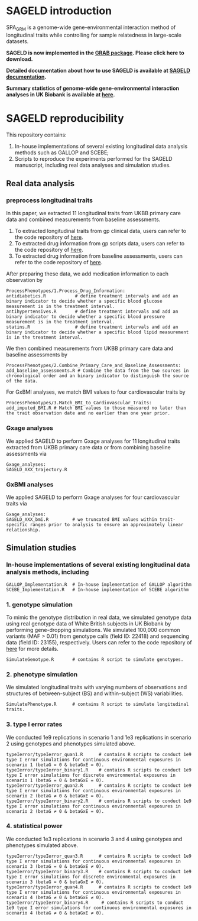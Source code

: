 # SAGELD introduction

SPA<sub>GRM</sub> is a genome-wide gene-environmental interaction method of longitudinal traits while controlling for sample relatedness in large-scale datasets. 

**SAGELD is now implemented in the [GRAB package](https://wenjianbi.github.io/grab.github.io/). Please click here to download.**

**Detailed documentation about how to use SAGELD is available at [SAGELD documentation](https://hexupku.github.io/SPAGRM.github.io/docs/Step%201c%20Lonigtudinal%20trand.html).**

**Summary statistics of genome-wide gene-environmental interaction analyses in UK Biobank is available at [here](https://zenodo.org/records/16345203).**


# SAGELD reproducibility

This repository contains: 
1) In-house implementations of several existing longitudinal data analysis methods such as GALLOP and SCEBE;
2) Scripts to reproduce the experiments performed for the SAGELD manuscript, including real data analyses and simulation studies.

## Real data analysis
### preprocess longitudinal traits

In this paper, we extracted 11 longitudinal traits from UKBB primary care data and combined measurements from baseline assessments.
1) To extracted longitudinal traits from gp clinical data, users can refer to the code repository of [here](https://www.nature.com/articles/s41467-025-56669-1).
2) To extracted drug information from gp scripts data, users can refer to the code repository of [here](https://www.nature.com/articles/s41467-025-58152-3).
3) To extracted drug information from baseline assessments, users can refer to the code repository of [here](https://www.nature.com/articles/s41467-019-09572-5).

After preparing these data, we add medication information to each observation by
```
ProcessPhenotypes/1.Process_Drug_Information:
antidiabetics.R           # define treatment intervals and add an binary indicator to decide whether a specific blood glucose measurement is in the treatment interval.
antihypertensives.R       # define treatment intervals and add an binary indicator to decide whether a specific blood pressure measurement is in the treatment interval.
statins.R                 # define treatment intervals and add an binary indicator to decide whether a specific blood lipid measurement is in the treatment interval.
```

We then combined measurements from UKBB primary care data and baseline assessments by
```
ProcessPhenotypes/2.Combine_Primary_Care_and_Baseline_Assessments:
add_baseline_assessments.R # Combine the data from the two sources in chronological order and an binary indicator to distinguish the source of the data.
```

For GxBMI analyses, we match BMI values to four cardiovascular traits by
```
ProcessPhenotypes/3.Match_BMI_to_Cardiovascular_Traits:
add_imputed_BMI.R # Match BMI values to those measured no later than the trait observation date and no earlier than one year prior. 
```


### Gxage analyses

We applied SAGELD to perform Gxage analyses for 11 longitudinal traits extracted from UKBB primary care data or from combining baseline assessments via
```
Gxage_analyses:
SAGELD_XXX_trajectory.R
```

### GxBMI analyses

We applied SAGELD to perform Gxage analyses for four cardiovascular traits via
```
Gxage_analyses:
SAGELD_XXX_bmi.R         # we truncated BMI values within trait-specific ranges prior to analysis to ensure an approximately linear relationship.
```

## Simulation studies

### In-house implementations of several existing longitudinal data analysis methods, including

```
GALLOP_Implementation.R  # In-house implementation of GALLOP algorithm
SCEBE_Implementation.R   # In-house implementation of SCEBE algorithm
```

### 1. genotype simulation

To mimic the genotype distribution in real data, we simulated genotype data using real genotype data of White British subjects in UK Biobank by performing gene-dropping simulations. We simulated 100,000 common variants (MAF > 0.01) from genotype calls (field ID: 22418) and sequencing data (field ID: 23155), respectively. Users can refer to the code repository of [here](https://github.com/HeXuPKU/SPAGRM/tree/main/simulation/1.simulate_genotype) for more details.

```
SimulateGenotype.R       # contains R script to simulate genotypes.
```

### 2. phenotype simulation

We simulated longitudinal traits with varying numbers of observations and structures of between-subject (BS) and within-subject (WS) variabilities.

```
SimulatePhenotype.R      # contains R script to simulate longitudinal traits.
```

### 3. type I error rates

We conducted 1e9 replications in scenario 1 and 1e3 replications in scenario 2 using genotypes and phenotypes simulated above. 

```
typeIerror/typeIerror_quan1.R      # contains R scripts to conduct 1e9 type I error simulations for continuous environmental exposures in scenario 1 (betaG = 0 & betaGxE = 0).
typeIerror/typeIerror_binary1.R    # contains R scripts to conduct 1e9 type I error simulations for discrete environmental exposures in scenario 1 (betaG = 0 & betaGxE = 0).
typeIerror/typeIerror_quan2.R      # contains R scripts to conduct 1e9 type I error simulations for continuous environmental exposures in scenario 2 (betaG ≠ 0 & betaGxE = 0).
typeIerror/typeIerror_binary2.R    # contains R scripts to conduct 1e9 type I error simulations for continuous environmental exposures in scenario 2 (betaG ≠ 0 & betaGxE = 0).
```

### 4. statistical power

We conducted 1e3 replications in scenario 3 and 4 using genotypes and phenotypes simulated above. 

```
typeIerror/typeIerror_quan3.R      # contains R scripts to conduct 1e9 type I error simulations for continuous environmental exposures in scenario 3 (betaG = 0 & betaGxE ≠ 0).
typeIerror/typeIerror_binary3.R    # contains R scripts to conduct 1e9 type I error simulations for discrete environmental exposures in scenario 3 (betaG = 0 & betaGxE ≠ 0).
typeIerror/typeIerror_quan4.R      # contains R scripts to conduct 1e9 type I error simulations for continuous environmental exposures in scenario 4 (betaG ≠ 0 & betaGxE ≠ 0).
typeIerror/typeIerror_binary4.R     # contains R scripts to conduct 1e9 type I error simulations for continuous environmental exposures in scenario 4 (betaG ≠ 0 & betaGxE ≠ 0).
```
